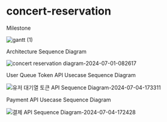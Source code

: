 # concert-reservation
Milestone

![gantt (1)](https://github.com/Jae-KimSeo/concert-reservation/assets/52844717/655850c9-aee2-4ec6-b0f3-468eff2ddbee)

Architecture Sequence Diagram

![concert reservation diagram-2024-07-01-082617](https://github.com/Jae-KimSeo/concert-reservation/assets/52844717/127cd371-fa4e-4d64-8b60-88d927d04959)

User Queue Token API Usecase Sequence Diagram

![유저 대기열 토큰 API Sequence Diagram-2024-07-04-173311](https://github.com/Jae-KimSeo/concert-reservation/assets/52844717/9398ed22-268a-49ac-9096-7cb2042df34f)

Payment API Usecase Sequence Diagram

![결제 API Sequence Diagram-2024-07-04-172428](https://github.com/Jae-KimSeo/concert-reservation/assets/52844717/e0d6c55f-7071-4853-8972-255a18bc5933)

